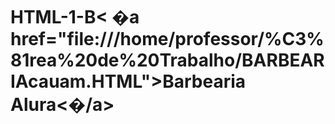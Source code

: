 # HTML-1-B< �a href="file:///home/professor/%C3%81rea%20de%20Trabalho/BARBEARIAcauam.HTML">Barbearia Alura<�/a>
